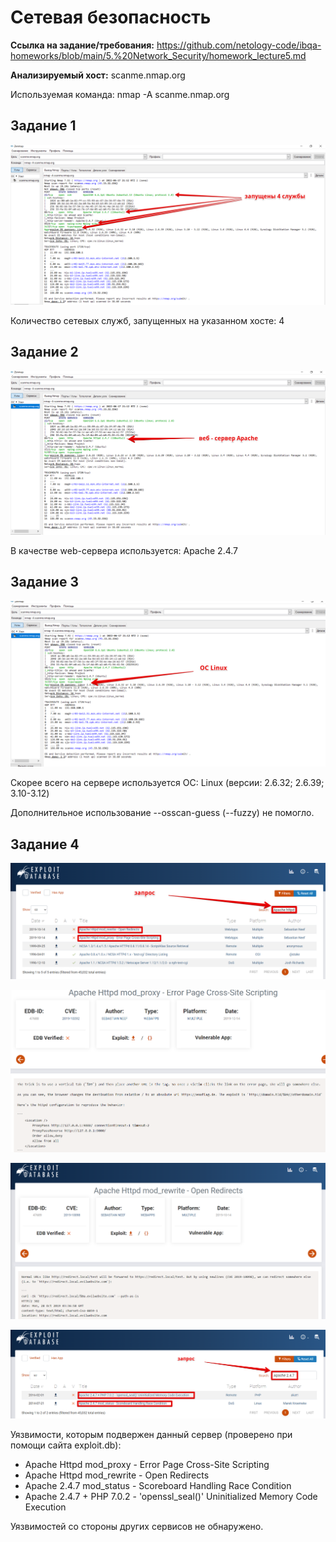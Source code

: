 # **Сетевая безопасность**

**Ссылка на задание/требования:** https://github.com/netology-code/ibqa-homeworks/blob/main/5.%20Network_Security/homework_lecture5.md

**Анализируемый хост:** scanme.nmap.org

Используемая команда: nmap -A scanme.nmap.org

## **Задание 1**

![Количество служб](/Zenmap1.png)

Количество сетевых служб, запущенных на указанном хосте: 4

## **Задание 2**

![Web-сервер](/Zenmap2.png)

В качестве web-сервера используется: Apache 2.4.7

## **Задание 3**

![ОС](/Zenmap3.png)

Скорее всего на сервере используется ОС: Linux (версии: 2.6.32; 2.6.39; 3.10-3.12)

Дополнительное использование --osscan-guess (--fuzzy) не помогло.

## **Задание 4**

![ExploitDatabaseExploits1](/ExploitDatabaseExploitsForPenetrationTester1.png)

![Apache Httpd mod_proxy - Error Page Cross-Site Scripting](/ApacheHttpdMod_proxyErrorPageCrossSiteScr.png)

![Apache Httpd mod_rewrite - Open Redirects](/ApacheHttpdMod_rewriteOpenRedirectsMultip.png)

![ExploitDatabaseExploits2](/Exploit%20DatabaseExploitsForPenetrationTester2.png)

Уязвимости, которым подвержен данный сервер (проверено при помощи сайта exploit.db):

- Apache Httpd mod_proxy - Error Page Cross-Site Scripting
- Apache Httpd mod_rewrite - Open Redirects
- Apache 2.4.7 mod_status - Scoreboard Handling Race Condition
- Apache 2.4.7 + PHP 7.0.2 - 'openssl_seal()' Uninitialized Memory Code Execution

Уязвимостей со стороны других сервисов не обнаружено.
